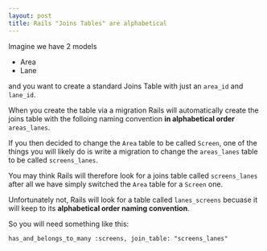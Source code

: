 ```yaml
---
layout: post
title: Rails "Joins Tables" are alphabetical
---
```


Imagine we have 2 models

- Area
- Lane

and you want to create a standard Joins Table with just an `area_id` and `lane_id`.

When you create the table via a migration Rails will automatically create the joins table with the folloing naming convention __in alphabetical order__ `areas_lanes`.

If you then decided to change the `Area` table to be called `Screen`, one of the things you will likely do is write a migration to change the `areas_lanes` table to be called `screens_lanes`.

You may think Rails will therefore look for a joins table called `screens_lanes` after all we have simply switched the `Area` table for a `Screen` one.

Unfortunately not, Rails will look for a table called `lanes_screens` becuase it will keep to its __alphabetical order naming convention__.

So you will need something like this:

`has_and_belongs_to_many :screens, join_table: "screens_lanes"`
